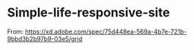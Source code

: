 # Simple-life-responsive-site
From: https://xd.adobe.com/spec/75d448ea-569a-4b7e-721b-9bbd3b2b97b9-03e5/grid

